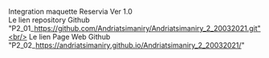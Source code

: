 Integration maquette Reservia Ver 1.0 <br/>
Le lien repository Github "P2_01_https://github.com/Andriatsimaniry/Andriatsimaniry_2_20032021.git"<br/>
Le lien Page Web Github "P2_02_https://andriatsimaniry.github.io/Andriatsimaniry_2_20032021/"
